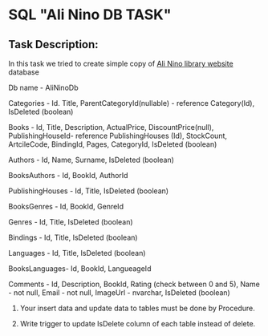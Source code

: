 # SQL "Ali Nino DB TASK"

## Task Description:
In this task we tried to create simple copy of [Ali Nino library website](https://alinino.az) database

Db name - AliNinoDb

Categories - Id. Title, ParentCategoryId(nullable) - reference Category(Id), IsDeleted (boolean)

Books - Id, Title, Description, ActualPrice, DiscountPrice(null),
  PublishingHouseId- reference PublishingHouses (Id),
StockCount, ArtcileCode, BindingId, Pages, CategoryId, IsDeleted (boolean)
 
Authors - Id, Name, Surname, IsDeleted (boolean)

BooksAuthors - Id, BookId, AuthorId

PublishingHouses - Id, Title, IsDeleted (boolean)

BooksGenres - Id, BookId, GenreId

Genres - Id, Title, IsDeleted (boolean)

Bindings - Id, Title, IsDeleted (boolean)

Languages - Id, Title, IsDeleted (boolean)

BooksLanguages- Id, BookId, LangueageId

Comments - Id, Description, BookId, Rating (check between 0 and 5), Name - not null, Email - not null,
ImageUrl - nvarchar, IsDeleted (boolean)


1) Your insert data and update data to tables must be done by Procedure.

2) Write trigger to update IsDelete  column of each table instead of delete.
